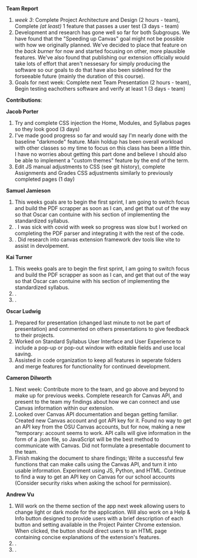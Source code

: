 **Team Report**
  1. *week 3*: Complete Project Architecture and Design (2 hours - team), Complete *(at least)* 1 feature that passes a user test (3 days - team)
  2. Development and research has gone well so far for both Subgroups. We have found that the "Speeding up Canvas" goal might not be possible with how we originally planned. We've decided to place that feature on the *back burner* for now and started focusing on other, more plausible features. We've also found that publishing our extension officially would take lots of effort that aren't nessesary for simply producing the software so our goals to do that have also been sidelined for the forseeable future (mainly the duration of this course). 
  3. Goals for next week: Complete next Team Presentation (2 hours - team), Begin testing eachothers software and verify at least 1 (3 days - team)

**Contributions**:

  **Jacob Porter**
  1. Try and complete CSS injection the Home, Modules, and Syllabus pages so they look good (3 days)
  2. I've made good progress so far and would say I'm nearly done with the baseline "darkmode" feature. Main holdup has been overall workload with other classes so my time to focus on this class has been a little thin. I have no worries about getting this part done and believe I should also be able to implement a "custom themes" feature by the end of the term.  
  3. Edit JS manual adjustments to CSS (see git history), complete Assignments and Grades CSS adjustments similarly to previously completed pages (1 day) 
    
  **Samuel Jamieson**
1. This weeks goals are to begin the first sprint, I am going to switch focus and build the PDF scrapper as soon as I can, and get that out of the way so that Oscar can contuine with his section of implementing the standardized syllabus.
2. . I was sick with covid with week so progress was slow but I worked on completing the PDF parser and integrating it with the rest of the code.
3. . Did research into canvas extension framework dev tools like vite to assist in devolpement.
   
    
 **Kai Turner**
1. This weeks goals are to begin the first sprint, I am going to switch focus and build the PDF scrapper as soon as I can, and get that out of the way so that Oscar can contuine with his section of implementing the standardized syllabus.
2. .
3. .
  
  **Oscar Ludwig** 
1. Prepared for presentation (changed last minute to not be part of presentation) and commented on others presentations to give feedback to their projects.
2. Worked on Standard Syllabus User Interface and User Experience to include a pop-up or pop-out window with editable fields and use local saving.
3. Assisted in code organization to keep all features in seperate folders and merge features for functionality for continued development.

  **Cameron Dilworth**
1. Next week: Contribute more to the team, and go above and beyond to make up for previous weeks. Complete research for Canvas API, and present to the team my findings about how we can connect and use Canvas information within our extension.
2. Looked over Canvas API documentation and began getting familiar. Created new Canvas account and got API key for it. Found no way to get an API key from the OSU Canvas accounts, but for now, making a new "temporary: account seems to work. API calls will give information in the form of a .json file, so JavaScript will be the best method to communicate with Canvas. Did not formulate a presentable document to the team.
3. Finish making the document to share findings; Write a successful few functions that can make calls using the Canvas API, and turn it into usable information. Experiment using JS, Python, and HTML. Continue to find a way to get an API key on Canvas for our school accounts (Consider security risks when asking the school for permission).

  **Andrew Vu**
1. Will work on the theme section of the app next week allowing users to change light or dark mode for the application. Will also work on a Help & Info button designed to provide users with a brief description of each button and setting available in the Project Painter Chrome extension. When clicked, the button should direct users to an HTML page containing concise explanations of the extension's features.  
2. .
3. .

